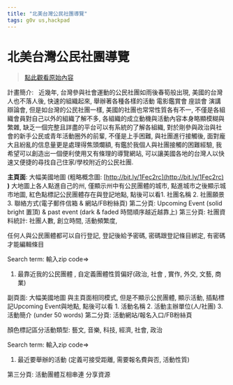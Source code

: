 ```yaml
---
title: "北美台灣公民社團導覽"
tags: g0v us,hackpad
---
```


# 北美台灣公民社團導覽

> [點此觀看原始內容](https://g0v.hackpad.tw/Tq6jLWsWNxx)


計畫簡介:   近幾年, 台灣參與社會運動的公民社團如雨後春筍般出現, 美國的台灣人也不落人後, 快速的組織起來, 舉辦著各種各樣的活動 電影鑑賞會 座談會 演講 辯論會, 但是如台灣的公民社團一樣, 美國的社團也常常性質各有不一, 不僅是各組織會員對自己以外的組織了解不多, 各組織的成立動機與活動內容本身略顯模糊與繁雜, 缺乏一個完整且詳盡的平台可以有系統的了解各組織, 對於剛參與政治與社會的新手公民或青年活動圈外的前輩, 不僅是上手困難, 與社團進行接觸後, 面對龐大且紛亂的信息量更是處理得焦頭爛額, 有鑑於我個人與社團接觸的困難經驗, 我希望可以創造出一個便利使用又有條理的導覽網站, 可以讓美國各地的台灣人以快速又便捷的尋找自己住家/學校附近的公民社團.

**主頁面**: 大幅美國地圖
(粗略概念圖: [http://bit.ly/1Fec2rc](http://bit.ly/1Fec2rc) **)**
大地圖上各人點進自己的州, 僅顯示州中有公民團體的城市, 點進城市之後顯示城市地圖, 紅色點標記公民團體存在與登記地點, 點後可以看1\. 社團名稱 2. 社團願景 3. 聯絡方式(電子郵件信箱 & 網站/FB粉絲頁) 第二分頁: Upcoming Event (solid bright 置頂) & past event (dark & faded 時間順序越近越靠上) 第三分頁: 社團資料統計: 社團人數, 創立時間, 活動頻繁度,

任何人與公民團體都可以自行登記, 登記後給予密碼, 密碼跟登記條目綁定, 有密碼才能編輯條目

Search term: 輸入zip code=>
1.  最靠近我的公民團體 , 自定義團體性質偏好(政治, 社會 , 實作, 外交, 文藝, 商業)

副頁面: 大幅美國地圖
與主頁面相同模式, 但是不顯示公民團體, 顯示活動, 插點標記Upcoming Event與地點, 點後可以看 1. 活動名稱 2. 活動主辦單位(人/社團) 3. 活動簡介 (under 50 words) 第二分頁: 活動網站/報名入口/FB粉絲頁

顏色標記區分活動類型: 藝文, 音樂, 科技, 經濟, 社會, 政治

Search term: 輸入zip code=>
1.  最近要舉辦的活動 (定義可接受距離, 需要報名費與否, 活動性質)

第三分頁:
活動團體互相串連 分享資源




